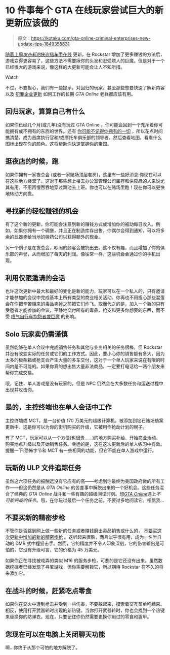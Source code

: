 # 10 件事每个 GTA 在线玩家尝试巨大的新更新应该做的

> 原文：<https://kotaku.com/gta-online-criminal-enterprises-new-update-tips-1849355831>

[随着上周*发布新的*侠盗猎车手在线](https://kotaku.com/gta-online-update-criminal-enterprises-iaa-missions-1849334935) 更新，在 Rockstar 增加了更多赚钱的方法后，游戏变得更容易了，这些方法不需要揪你的头发和忍受烦人的巨魔。但是对于一个已经很大的游戏来说，像这样的大更新可能会让人不知所措。

Watch

不过，不要担心，我们有一些提示，对回归的玩家，甚至那些想要快速了解新内容以及 [犯罪企业更新](https://kotaku.com/gta-online-jetbike-criminal-enterprises-money-rockstar-1849314732) 如何工作的长期 *GTA Online* 老兵都应该有用。

## **回归玩家，算算自己有什么**

如果你已经几个月(或几年)没有玩过 GTA Online ，你可能会回到一个充斥着你可能拥有或不拥有的东西的世界。还有 [你可能不记得你拥有的一切](https://kotaku.com/in-gta-online-being-rich-and-owning-everything-is-a-pa-1847395369) ，所以花点时间搞清楚。成为首席执行官和/或摩托车俱乐部的领导者，然后查看地图，看看什么图标出现在你的颜色。这将帮助你快速掌握你的帝国。

## **逛夜店的时候，跑**

如果你拥有一家夜总会 (或者一家赌场顶层套房)，这里有一些好消息:你现在可以在这些地方经营了。这对于那些想上楼去办公室管理公司库存和供应品的人来说尤其有用。不用再慢吞吞地穿过舞池去上班。你也可以在赌场里跑！现在你可以更快地转动方向盘。

## **寻找新的轻松赚钱的机会**

有了这个新的更新，你可能会注意到新的赚钱方式或增加你的被动每日收入。例如，如果你拥有一个碉堡，并且正在制造库存出售，你偶尔会得到通知，可以将多余的武器卖给当地的弹药公司以获得额外的现金。

另一个例子是在夜总会，吵闹的顾客会被扔出去。这不仅有趣，而且增加了你的俱乐部的声誉，从而增加了每天的利润。像往常一样，这些机会会通过你的手机出现。

## **利用仅限邀请的会话**

也许这次更新中最大和最好的变化是新的能力，玩家可以在一个私人的，只有邀请才能参加的会议中完成基本上所有类型的商业相关活动。你再也不用担心那些混蛋会在你把辛苦赚来的毒品卖掉之前把它们炸飞。取而代之的是，加入一个新的只有受邀者才能参加的会议，平静地交付所有的毒品、枪支和更多你想要的东西，而不受 [喷气自行车抱怨者或巨魔](https://kotaku.com/gta-online-jetbike-oppressor-mk-ii-nerf-big-update-1849340269) 的影响。

## **Solo 玩家卖**仍需谨慎

虽然能够在单人会议中完成销售任务和其他与业务相关的任务很棒，但 Rockstar 并没有改变实际的任务或它们的工作方式。因此，要小心你的销售额有多大，因为太多的板条箱或枪支会产生大量的多车交付，这对于一个单人玩家来说在有限的时间内是不可能的。如果你真的想出售大量非法商品，一定要打电话给一两个朋友来帮你完成交易。

哦，记住，单人游戏是没有玩家的，但是 NPC 仍然会在大多数任务和运送过程中出现并攻击你。

## **是的，主控终端也在单人会话中工作**

主控终端或 MCT，是一台价值 170 万美元的超级计算机，被添加到钻石赌场劫案更新中。这是你可以为你的街机购买的升级，它被用作抢劫计划的幌子。

有了 MCT，玩家可以从一个方便(也很贵……)的地方购买补给、开始商业活动、购买地点升级以及开始销售任务。幸运的是，这在这次更新后的单人练习中有效。提醒一下:恐怖字节和 MCT 有一些相同的功能，但它不能在单人游戏中运行。

## **玩新的 ULP 文件追踪任务**

虽然这六项任务的报酬远没有它应有的高——考虑到你最终为美国政府做的所有工作——但这仍然是从 *GTA Online* 的苦差事中解脱出来的一个好机会。这些任务混合了经典的 *GTA Online* 战斗和一些有趣的超级间谍时刻。想[*GTA Online*](https://kotaku.com/grand-theft-auto-online-the-kotaku-review-1844188338)遇上*不可能完成的任务*。哦，在你玩过最后一个任务之前，不要过多地阅读它。相信我…

## **不要买新的精密步枪**

不管你是否跳到网上做一些新的任务或者赚钱磨出毒品销售或什么的， [不要买这次更新中增加的新的精密步枪](https://kotaku.com/gta-online-rifle-new-precision-sniper-sucks-worth-it-1849345275) 。这听起来很酷，而且似乎很有用，成为一名半自动的 DMR 式中程狙击手。然而，它的精度并不令人印象深刻，它的伤害输出是可怕的，它没有升级可言，它的价格为 45 万美元。

如果你正在寻找被戏弄的类似 M16 的服务步枪，可悲的是它还没有出来。虽然数据挖掘者已经发现了寻宝游戏，但你需要解锁它，所以期待 Rockstar 在不久的将来添加它。

## **在战斗的时候，赶紧吃点零食**

如果你在交火中遭到枪击并受到一些伤害，不要躲起来，摸索着交互菜单吃糖果。相反，使用打开武器轮时出现的新热键。当你打开武器轮时，你也会找到一个热键来替换你的防弹衣。现在，只要记住你仍然需要更换你用过的零食和盔甲。

## **您现在可以在电脑上关闭聊天功能**

啊…你终于从那个可怕的地方解脱了。